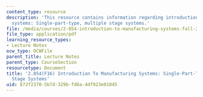```yaml
---
content_type: resource
description: 'This resource contains information regarding introduction to manufacturing
  systems: Single-part-type, multiple stage systems.'
file: /media/courses/2-854-introduction-to-manufacturing-systems-fall-2016/872f23705b7d329bfd6a4df923e01045_MIT2_854F16_SinglePart.pdf
file_type: application/pdf
learning_resource_types:
- Lecture Notes
ocw_type: OCWFile
parent_title: Lecture Notes
parent_type: CourseSection
resourcetype: Document
title: '2.854(F16) Introduction To Manufacturing Systems: Single-Part-Type, Multiple
  Stage Systems'
uid: 872f2370-5b7d-329b-fd6a-4df923e01045
---
```

